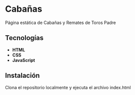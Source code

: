 # Cabañas

Página estática de Cabañas y Remates de Toros Padre

## Tecnologías

- **HTML**
- **CSS** 
- **JavaScript** 

## Instalación

Clona el repositorio localmente y ejecuta el archivo index.html
